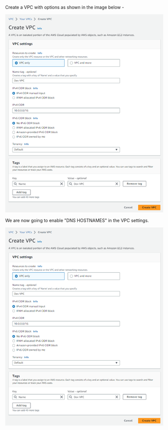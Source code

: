 Create a VPC with options as shown in the image below - 

![Alt text](/images/image.png)

We are now going to enable "DNS HOSTNAMES" in the VPC settings.

![Alt text](/images/image.png)